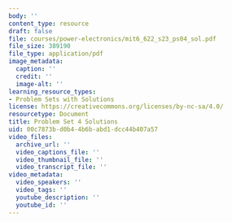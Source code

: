 ```yaml
---
body: ''
content_type: resource
draft: false
file: courses/power-electronics/mit6_622_s23_ps04_sol.pdf
file_size: 389190
file_type: application/pdf
image_metadata:
  caption: ''
  credit: ''
  image-alt: ''
learning_resource_types:
- Problem Sets with Solutions
license: https://creativecommons.org/licenses/by-nc-sa/4.0/
resourcetype: Document
title: Problem Set 4 Solutions
uid: 00c7873b-d0b4-4b6b-abd1-dcc44b407a57
video_files:
  archive_url: ''
  video_captions_file: ''
  video_thumbnail_file: ''
  video_transcript_file: ''
video_metadata:
  video_speakers: ''
  video_tags: ''
  youtube_description: ''
  youtube_id: ''
---
```


